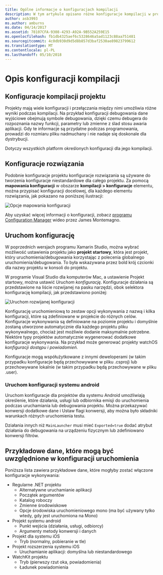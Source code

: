 ```yaml
---
title: Ogólne informacje o konfiguracjach kompilacji
description: W tym artykule opisano różne konfiguracje kompilacji w programie Visual Studio dla komputerów Mac
author: asb3993
ms.author: amburns
ms.date: 04/14/2017
ms.assetid: 78107CFA-9308-4293-A92A-9B552A259E15
ms.openlocfilehash: fb1db4325aef6c5328646a5ad1123c88aa751481
ms.sourcegitcommit: 4c0db930d9d5d8b857d3baf2530ae89823799612
ms.translationtype: MT
ms.contentlocale: pl-PL
ms.lasthandoff: 05/10/2018
---
```

# <a name="understanding-build-configurations"></a>Opis konfiguracji kompilacji

## <a name="project-build-configurations"></a>Konfiguracje kompilacji projektu 

Projekty mają wiele konfiguracji i przełączania między nimi umożliwia różne wyniki podczas kompilacji. Na przykład konfiguracji debugowania dane wyjściowe obejmują symbole debugowania, dzięki czemu debugera do rozpoznania nazwy funkcji, parametry lub zmienne z ślad stosu awaria aplikacji. Gdy te informacje są przydatne podczas programowania, prowadzi do rozmiaru pliku nadmuchany i nie nadaje się doskonale dla dystrybucji.

Dotyczy wszystkich platform określonych konfiguracji dla jego kompilacji. 

## <a name="solution-configurations"></a>Konfiguracje rozwiązania

Podobnie konfiguracje projektu konfiguracje rozwiązania są używane do tworzenia konfiguracje niestandardowe dla całego projektu. Za pomocą **mapowania konfiguracji** w obszarze **kompilacji > konfiguracje** elementu, można przypisać konfiguracji docelowej, dla każdego elementu rozwiązania, jak pokazano na poniższej ilustracji:


 ![Opcje mapowania konfiguracji](media/projects-and-solutions-image3.png)

Aby uzyskać więcej informacji o konfiguracji, zobacz [programu Configuration Manager](https://www.youtube.com/watch?v=tjSdkqYh5Vg) wideo przez James Montemagno.

## <a name="run-configuration"></a>Uruchom konfigurację

W poprzednich wersjach programu Xamarin Studio, można wybrać możliwość ustawienia projektu jako **projekt startowy**, która jest projekt, który uruchomienia/debugowania korzystając z polecenia globalnego uruchomienia/debugowania. To była wskazywana przez bold krój czcionki dla nazwy projektu w konsoli do projektu.

W programie Visual Studio dla komputerów Mac, a ustawienie Projekt startowy, można ustawić _Uruchom konfigurację_. Konfiguracje działania są przedstawione na liście rozwijanej na pasku narzędzi, obok selektora konfigurację kompilacji, jak przedstawiono poniżej:

 ![Uruchom rozwijanej konfiguracji](media/projects-and-solutions-image8.png)

Konfigurację uruchomieniową to zestaw opcji wykonywania z nazwą i kilka konfiguracji, które są zdefiniowane w projekcie do różnych celów. Konfiguracje wykonywania są definiowane na poziomie projektu i domyślnie zostaną utworzone automatycznie dla każdego projektu pliku wykonywalnego, chociaż jest możliwie dodanie maksymalnie potrzebne. Niektóre typy projektów automatycznie wygenerować dodatkowe konfiguracje wykonywania. Na przykład może generować projekty watchOS _konfiguracji dostępu i powiadomień._ 
 
Konfiguracje mogą współużytkowane z innymi deweloperami (w takim przypadku konfiguracje będą przechowywane w pliku .csproj) lub przechowywane lokalnie (w takim przypadku będą przechowywane w pliku .user).

### <a name="android-run-configurations"></a>Uruchom konfiguracji systemu android
 
Uruchom konfiguracje dla projektów dla systemu Android umożliwiają określenie, które działania, usługi lub odbiornika emisji do uruchomienia podczas uruchamiania lub debugowania projektu. Można przekazywać konwersji dodatkowe dane i Ustaw flagi konwersji, aby można było składniki warunkach różnych uruchomienia testu.

Działania innych niż `MainLauncher` musi mieć `Exported=true` dodać atrybut działania do debugowania na urządzeniu fizycznym lub zdefiniowano konwersji filtrów.

## <a name="examples-of-data-that-might-be-included-in-run-configurations"></a>Przykładowe dane, które mogą być uwzględnione w konfiguracji uruchomienia

Poniższa lista zawiera przykładowe dane, które mogłyby zostać włączone konfiguracje wykonywania:

* Regularne .NET projektu
    * Alternatywne uruchamianie aplikacji
    * Początek argumentów
    * Katalog roboczy
    * Zmienne środowiskowe
    * Opcje środowiska uruchomieniowego mono (ma być używany tylko wtedy, gdy jest uruchomiona na Mono)
* Projekt systemu android
    * Punkt wejścia (działania, usługi, odbiorcy)
    * Argumenty metody konwersji i danych
* Projekt dla systemu iOS
    * Tryb (normalny, pobieranie w tle)
* Projekt rozszerzenia systemu iOS
    * Uruchamianie aplikacji: domyślna lub niestandardowego
* WatchKit projektu
    * Tryb (pierwszy rzut oka, powiadomienia)
    * Ładunek powiadomienia
